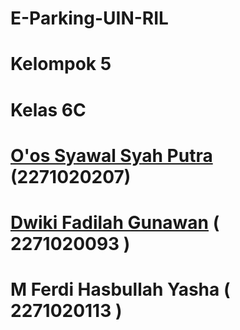 # E-Parking-UIN-RIL
# Kelompok 5
# Kelas 6C
# [O'os Syawal Syah Putra](https://githuv.com/Ossyawals) (2271020207)
# [Dwiki Fadilah Gunawan](https://github.com/dwikigunawan123) ( 2271020093 )
# M Ferdi Hasbullah Yasha  ( 2271020113 )
